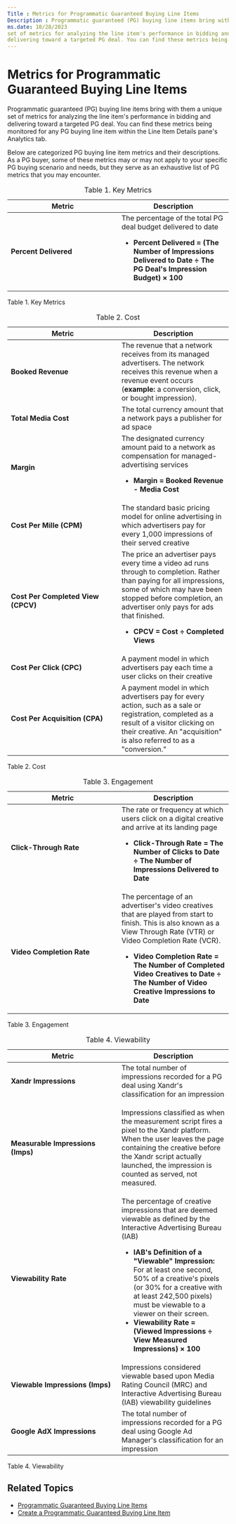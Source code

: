 ```yaml
---
Title : Metrics for Programmatic Guaranteed Buying Line Items
Description : Programmatic guaranteed (PG) buying line items bring with them a unique
ms.date: 10/28/2023
set of metrics for analyzing the line item's performance in bidding and
delivering toward a targeted PG deal. You can find these metrics being
---
```



# Metrics for Programmatic Guaranteed Buying Line Items



Programmatic guaranteed (PG) buying line items bring with them a unique
set of metrics for analyzing the line item's performance in bidding and
delivering toward a targeted PG deal. You can find these metrics being
monitored for any PG buying line item within
the Line Item Details pane's
Analytics tab.



Below are categorized PG buying line item metrics and their
descriptions. As a PG buyer, some of these metrics may or may not apply
to your specific PG buying scenario and needs, but they serve as an
exhaustive list of PG metrics that you may encounter.





<table
id="metrics-for-programmatic-guaranteed-buying-line-items__table_sbc_pfz_jgb"
class="table frame-all">
<caption><span class="table--title-label">Table 1. <span
class="title">Key Metrics</caption>
<colgroup>
<col style="width: 50%" />
<col style="width: 50%" />
</colgroup>
<thead class="thead">
<tr class="header row">
<th
id="metrics-for-programmatic-guaranteed-buying-line-items__table_sbc_pfz_jgb__entry__1"
class="entry">Metric</th>
<th
id="metrics-for-programmatic-guaranteed-buying-line-items__table_sbc_pfz_jgb__entry__2"
class="entry">Description</th>
</tr>
</thead>
<tbody class="tbody">
<tr class="odd row">
<td class="entry"
headers="metrics-for-programmatic-guaranteed-buying-line-items__table_sbc_pfz_jgb__entry__1"><strong>Percent
Delivered</strong></td>
<td class="entry"
headers="metrics-for-programmatic-guaranteed-buying-line-items__table_sbc_pfz_jgb__entry__2">The
percentage of the total PG deal budget delivered to date
<ul>
<li><div class="div equation-block">
<strong>Percent Delivered = (The Number of Impressions Delivered to Date
÷ The PG Deal's Impression Budget) × 100</strong>
</li>
</ul></td>
</tr>
</tbody>
</table>

<span class="table--title-label">Table 1. <span class="title">Key
Metrics

<table
id="metrics-for-programmatic-guaranteed-buying-line-items__table_sbc_pfz_jgc"
class="table frame-all">
<caption><span class="table--title-label">Table 2. <span
class="title"> Cost</caption>
<colgroup>
<col style="width: 50%" />
<col style="width: 50%" />
</colgroup>
<thead class="thead">
<tr class="header row">
<th
id="metrics-for-programmatic-guaranteed-buying-line-items__table_sbc_pfz_jgc__entry__1"
class="entry">Metric</th>
<th
id="metrics-for-programmatic-guaranteed-buying-line-items__table_sbc_pfz_jgc__entry__2"
class="entry">Description</th>
</tr>
</thead>
<tbody class="tbody">
<tr class="odd row">
<td class="entry"
headers="metrics-for-programmatic-guaranteed-buying-line-items__table_sbc_pfz_jgc__entry__1"><strong>Booked
Revenue</strong></td>
<td class="entry"
headers="metrics-for-programmatic-guaranteed-buying-line-items__table_sbc_pfz_jgc__entry__2">The
revenue that a network receives from its managed advertisers. The
network receives this revenue when a revenue event occurs
(<strong>example:</strong> a conversion, click, or bought
impression).</td>
</tr>
<tr class="even row">
<td class="entry"
headers="metrics-for-programmatic-guaranteed-buying-line-items__table_sbc_pfz_jgc__entry__1"><strong>Total
Media Cost</strong></td>
<td class="entry"
headers="metrics-for-programmatic-guaranteed-buying-line-items__table_sbc_pfz_jgc__entry__2">The
total currency amount that a network pays a publisher for ad space</td>
</tr>
<tr class="odd row">
<td class="entry"
headers="metrics-for-programmatic-guaranteed-buying-line-items__table_sbc_pfz_jgc__entry__1"><strong>Margin</strong></td>
<td class="entry"
headers="metrics-for-programmatic-guaranteed-buying-line-items__table_sbc_pfz_jgc__entry__2">The
designated currency amount paid to a network as compensation for
managed-advertising services
<ul>
<li><div
id="metrics-for-programmatic-guaranteed-buying-line-items__equation-block_gx3_rsw_r4b"
class="div equation-block">
<strong>Margin = Booked Revenue - Media Cost</strong>
</li>
</ul></td>
</tr>
<tr class="even row">
<td class="entry"
headers="metrics-for-programmatic-guaranteed-buying-line-items__table_sbc_pfz_jgc__entry__1"><strong>Cost
Per Mille (CPM)</strong></td>
<td class="entry"
headers="metrics-for-programmatic-guaranteed-buying-line-items__table_sbc_pfz_jgc__entry__2">The
standard basic pricing model for online advertising in which advertisers
pay for every 1,000 impressions of their served creative</td>
</tr>
<tr class="odd row">
<td class="entry"
headers="metrics-for-programmatic-guaranteed-buying-line-items__table_sbc_pfz_jgc__entry__1"><strong>Cost
Per Completed View (CPCV)</strong></td>
<td class="entry"
headers="metrics-for-programmatic-guaranteed-buying-line-items__table_sbc_pfz_jgc__entry__2">The
price an advertiser pays every time a video ad runs through to
completion. Rather than paying for all impressions, some of which may
have been stopped before completion, an advertiser only pays for ads
that finished.
<ul>
<li><div class="div equation-block">
<strong>CPCV = Cost ÷ Completed Views</strong>
</li>
</ul></td>
</tr>
<tr class="even row">
<td class="entry"
headers="metrics-for-programmatic-guaranteed-buying-line-items__table_sbc_pfz_jgc__entry__1"><strong>Cost
Per Click (CPC)</strong></td>
<td class="entry"
headers="metrics-for-programmatic-guaranteed-buying-line-items__table_sbc_pfz_jgc__entry__2">A
payment model in which advertisers pay each time a user clicks on their
creative</td>
</tr>
<tr class="odd row">
<td class="entry"
headers="metrics-for-programmatic-guaranteed-buying-line-items__table_sbc_pfz_jgc__entry__1"><strong>Cost
Per Acquisition (CPA)</strong></td>
<td class="entry"
headers="metrics-for-programmatic-guaranteed-buying-line-items__table_sbc_pfz_jgc__entry__2">A
payment model in which advertisers pay for every action, such as a sale
or registration, completed as a result of a visitor clicking on their
creative. An "acquisition" is also referred to as a "conversion."</td>
</tr>
</tbody>
</table>

<span class="table--title-label">Table 2. <span class="title">
Cost

<table
id="metrics-for-programmatic-guaranteed-buying-line-items__table_sbc_pfz_jgd"
class="table frame-all">
<caption><span class="table--title-label">Table 3. <span
class="title">Engagement</caption>
<colgroup>
<col style="width: 50%" />
<col style="width: 50%" />
</colgroup>
<thead class="thead">
<tr class="header row">
<th
id="metrics-for-programmatic-guaranteed-buying-line-items__table_sbc_pfz_jgd__entry__1"
class="entry">Metric</th>
<th
id="metrics-for-programmatic-guaranteed-buying-line-items__table_sbc_pfz_jgd__entry__2"
class="entry">Description</th>
</tr>
</thead>
<tbody class="tbody">
<tr class="odd row">
<td class="entry"
headers="metrics-for-programmatic-guaranteed-buying-line-items__table_sbc_pfz_jgd__entry__1"><strong>Click-Through
Rate</strong></td>
<td class="entry"
headers="metrics-for-programmatic-guaranteed-buying-line-items__table_sbc_pfz_jgd__entry__2">The
rate or frequency at which users click on a digital creative and arrive
at its landing page
<ul>
<li><div class="div equation-block">
<strong>Click-Through Rate = The Number of Clicks to Date ÷ The Number
of Impressions Delivered to Date</strong>
</li>
</ul></td>
</tr>
<tr class="even row">
<td class="entry"
headers="metrics-for-programmatic-guaranteed-buying-line-items__table_sbc_pfz_jgd__entry__1"><strong>Video
Completion Rate</strong></td>
<td class="entry"
headers="metrics-for-programmatic-guaranteed-buying-line-items__table_sbc_pfz_jgd__entry__2">The
percentage of an advertiser's video creatives that are played from start
to finish. This is also known as a View Through Rate (VTR) or Video
Completion Rate (VCR).
<ul>
<li><div class="div equation-block">
<strong>Video Completion Rate = The Number of Completed Video Creatives
to Date ÷ The Number of Video Creative Impressions to Date</strong>
</li>
</ul></td>
</tr>
</tbody>
</table>

<span class="table--title-label">Table 3.
<span class="title">Engagement

<table
id="metrics-for-programmatic-guaranteed-buying-line-items__table_sbc_pfz_jge"
class="table frame-all">
<caption><span class="table--title-label">Table 4. <span
class="title">Viewability</caption>
<colgroup>
<col style="width: 50%" />
<col style="width: 50%" />
</colgroup>
<thead class="thead">
<tr class="header row">
<th
id="metrics-for-programmatic-guaranteed-buying-line-items__table_sbc_pfz_jge__entry__1"
class="entry">Metric</th>
<th
id="metrics-for-programmatic-guaranteed-buying-line-items__table_sbc_pfz_jge__entry__2"
class="entry">Description</th>
</tr>
</thead>
<tbody class="tbody">
<tr class="odd row">
<td class="entry"
headers="metrics-for-programmatic-guaranteed-buying-line-items__table_sbc_pfz_jge__entry__1"><strong><span
class="ph">Xandr Impressions</strong></td>
<td class="entry"
headers="metrics-for-programmatic-guaranteed-buying-line-items__table_sbc_pfz_jge__entry__2">The
total number of impressions recorded for a PG deal using <span
class="ph">Xandr's classification for an impression</td>
</tr>
<tr class="even row">
<td class="entry"
headers="metrics-for-programmatic-guaranteed-buying-line-items__table_sbc_pfz_jge__entry__1"><strong>Measurable
Impressions (Imps)</strong></td>
<td class="entry"
headers="metrics-for-programmatic-guaranteed-buying-line-items__table_sbc_pfz_jge__entry__2"><p>Impressions
classified as when the measurement script fires a pixel to the <span
class="ph">Xandr platform. When the user leaves the page
containing the creative before the Xandr script
actually launched, the impression is counted as served, not
measured.</p></td>
</tr>
<tr class="odd row">
<td class="entry"
headers="metrics-for-programmatic-guaranteed-buying-line-items__table_sbc_pfz_jge__entry__1"><strong>Viewability
Rate</strong></td>
<td class="entry"
headers="metrics-for-programmatic-guaranteed-buying-line-items__table_sbc_pfz_jge__entry__2">The
percentage of creative impressions that are deemed viewable as defined
by the Interactive Advertising Bureau (IAB)
<ul>
<li><strong>IAB's Definition of a "Viewable" Impression:</strong> For at
least one second, 50% of a creative's pixels (or 30% for a creative with
at least 242,500 pixels) must be viewable to a viewer on their
screen.</li>
<li><div class="div equation-block">
<strong>Viewability Rate = (Viewed Impressions ÷ View Measured
Impressions) × 100</strong>
</li>
</ul></td>
</tr>
<tr class="even row">
<td class="entry"
headers="metrics-for-programmatic-guaranteed-buying-line-items__table_sbc_pfz_jge__entry__1"><strong>Viewable
Impressions (Imps)</strong></td>
<td class="entry"
headers="metrics-for-programmatic-guaranteed-buying-line-items__table_sbc_pfz_jge__entry__2">Impressions
considered viewable based upon Media Rating Council (MRC) and
Interactive Advertising Bureau (IAB) viewability guidelines</td>
</tr>
<tr class="odd row">
<td class="entry"
headers="metrics-for-programmatic-guaranteed-buying-line-items__table_sbc_pfz_jge__entry__1"><strong>Google
AdX Impressions</strong></td>
<td class="entry"
headers="metrics-for-programmatic-guaranteed-buying-line-items__table_sbc_pfz_jge__entry__2">The
total number of impressions recorded for a PG deal using Google Ad
Manager's classification for an impression</td>
</tr>
</tbody>
</table>

<span class="table--title-label">Table 4.
<span class="title">Viewability



>

## Related Topics

- <a href="programmatic-guaranteed-buying-line-items.md" class="xref"
  title="A programmatic guaranteed buying line item (PG buying line item) provides you with a workflow specifically designed for buying a programmatic guaranteed deal (PG deal).">Programmatic
  Guaranteed Buying Line Items</a>
- <a href="create-a-programmatic-guaranteed-buying-line-item.md"
  class="xref"
  title="A programmatic guaranteed buying line item (PG line item) provides you with a workflow specifically designed for buying a programmatic guaranteed deal (PG deal).">Create
  a Programmatic Guaranteed Buying Line Item</a>






